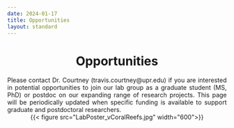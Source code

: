 ```yaml
---
date: 2024-01-17
title: Opportunities
layout: standard
---
```


<div style="text-align: center;">

# Opportunities

</div>

<div style="text-align: justify;"> 
Please contact Dr. Courtney (travis.courtney@upr.edu) if you are interested in potential opportunities to join our lab group as a graduate student (MS, PhD) or postdoc on our expanding range of research projects. This page will be periodically updated when specific funding is available to support graduate and postdoctoral researchers. 
</div>

<div style="text-align: center;"> 
{{< figure src="LabPoster_vCoralReefs.jpg" width="600">}}
</div>